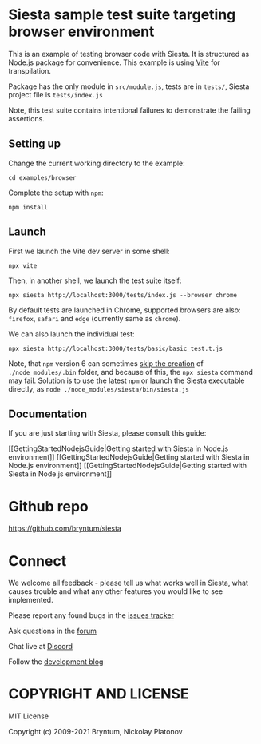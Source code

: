 Siesta sample test suite targeting browser environment 
======================================================

This is an example of testing browser code with Siesta. It is structured as Node.js package for convenience. This example is using [Vite](https://vitejs.dev/) for transpilation.

Package has the only module in `src/module.js`, tests are in `tests/`, Siesta project file is `tests/index.js`

Note, this test suite contains intentional failures to demonstrate the failing assertions.

Setting up
----------

Change the current working directory to the example:

```shell
cd examples/browser
```

Complete the setup with `npm`:

```shell
npm install
```

Launch
------

First we launch the Vite dev server in some shell:

```shell
npx vite
```

Then, in another shell, we launch the test suite itself:

```shell
npx siesta http://localhost:3000/tests/index.js --browser chrome
```

By default tests are launched in Chrome, supported browsers are also: `firefox`, `safari` and `edge` (currently same as `chrome`).

We can also launch the individual test:

```shell
npx siesta http://localhost:3000/tests/basic/basic_test.t.js
```


Note, that `npm` version 6 can sometimes [skip the creation](https://github.com/npm/cli/issues/2147) of `./node_modules/.bin` folder, and because of this, the `npx siesta` command may fail. Solution is to use the latest `npm` or launch the Siesta executable directly, as `node ./node_modules/siesta/bin/siesta.js`


Documentation
-------------

If you are just starting with Siesta, please consult this guide:

[[GettingStartedNodejsGuide|Getting started with Siesta in Node.js environment]]
[[GettingStartedNodejsGuide|Getting started with Siesta in Node.js environment]]
[[GettingStartedNodejsGuide|Getting started with Siesta in Node.js environment]]


Github repo
===========

https://github.com/bryntum/siesta


Connect
=======

We welcome all feedback - please tell us what works well in Siesta, what causes trouble and what any other features you would like to see implemented.

Please report any found bugs in the [issues tracker](https://github.com/bryntum/siesta/issues)

Ask questions in the [forum](https://bryntum.com/forum/viewforum.php?f=20)

Chat live at [Discord](https://discord.gg/6mwJZGnwbq)

Follow the [development blog](https://www.bryntum.com/blog/)


COPYRIGHT AND LICENSE
=================

MIT License

Copyright (c) 2009-2021 Bryntum, Nickolay Platonov

